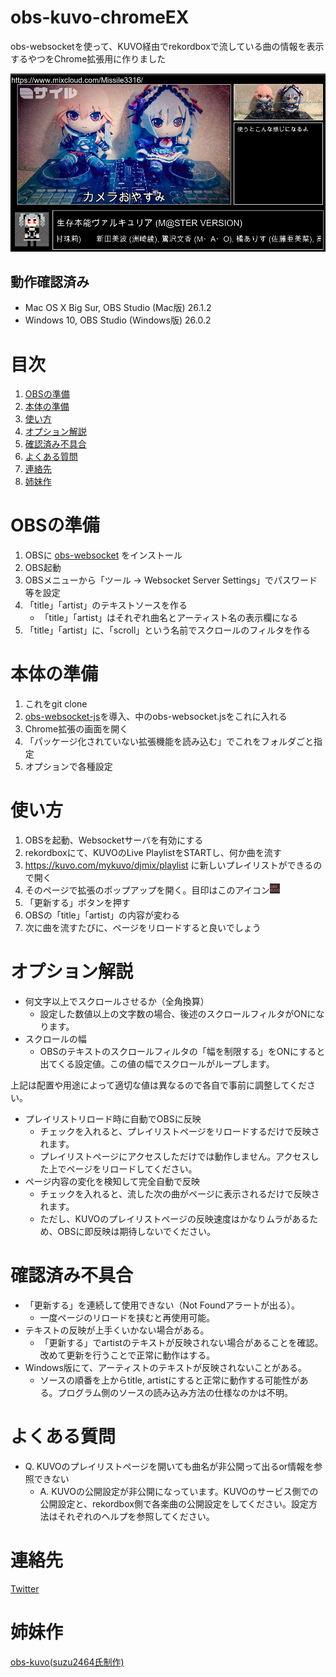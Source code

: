 # obs-kuvo-chromeEX

obs-websocketを使って、KUVO経由でrekordboxで流している曲の情報を表示するやつをChrome拡張用に作りました

<img src="./assets/example.png" width="800px" alt="使用例" />

## 動作確認済み
- Mac OS X Big Sur, OBS Studio (Mac版) 26.1.2
- Windows 10, OBS Studio (Windows版) 26.0.2

# 目次
1. [OBSの準備](#obs_setting)
1. [本体の準備](#setting)
1. [使い方](#how2use)
1. [オプション解説](#options)
1. [確認済み不具合](#problems)
1. [よくある質問](#faq)
3. [連絡先](#contact)
4. [姉妹作](#sister_works)

<a id="obs_setting"></a>
# OBSの準備
1. OBSに [obs-websocket](https://github.com/Palakis/obs-websocket/) をインストール
1. OBS起動
1. OBSメニューから「ツール -> Websocket Server Settings」でパスワード等を設定
1. 「title」「artist」のテキストソースを作る
    - 「title」「artist」はそれぞれ曲名とアーティスト名の表示欄になる
1. 「title」「artist」に、「scroll」という名前でスクロールのフィルタを作る

<a id="setting"></a>
# 本体の準備
1. これをgit clone
1. [obs-websocket-js](https://github.com/haganbmj/obs-websocket-js)を導入、中のobs-websocket.jsをこれに入れる
1. Chrome拡張の画面を開く
1. 「パッケージ化されていない拡張機能を読み込む」でこれをフォルダごと指定
1. オプションで各種設定

<a id="how2use"></a>
# 使い方
1. OBSを起動、Websocketサーバを有効にする
1. rekordboxにて、KUVOのLive PlaylistをSTARTし、何か曲を流す
1. https://kuvo.com/mykuvo/djmix/playlist に新しいプレイリストができるので開く
1. そのページで拡張のポップアップを開く。目印はこのアイコン<img src="./icon/icon_32.png" width=16px alt="アイコン" />
1. 「更新する」ボタンを押す
1. OBSの「title」「artist」の内容が変わる
1. 次に曲を流すたびに、ページをリロードすると良いでしょう

<a id="options"></a>
# オプション解説
- 何文字以上でスクロールさせるか（全角換算）
    - 設定した数値以上の文字数の場合、後述のスクロールフィルタがONになります。
- スクロールの幅
    - OBSのテキストのスクロールフィルタの「幅を制限する」をONにすると出てくる設定値。この値の幅でスクロールがループします。

上記は配置や用途によって適切な値は異なるので各自で事前に調整してください。

- プレイリストリロード時に自動でOBSに反映
    - チェックを入れると、プレイリストページをリロードするだけで反映されます。
    - プレイリストページにアクセスしただけでは動作しません。アクセスした上でページをリロードしてください。
- ページ内容の変化を検知して完全自動で反映
    - チェックを入れると、流した次の曲がページに表示されるだけで反映されます。
    - ただし、KUVOのプレイリストページの反映速度はかなりムラがあるため、OBSに即反映は期待しないでください。

<a id="problems"></a>
# 確認済み不具合
- 「更新する」を連続して使用できない（Not Foundアラートが出る）。
    - 一度ページのリロードを挟むと再使用可能。
- テキストの反映が上手くいかない場合がある。
    - 「更新する」でartistのテキストが反映されない場合があることを確認。改めて更新を行うことで正常に動作はする。
- Windows版にて、アーティストのテキストが反映されないことがある。
    - ソースの順番を上からtitle, artistにすると正常に動作する可能性がある。プログラム側のソースの読み込み方法の仕様なのかは不明。

<a id="faq"></a>
# よくある質問
- Q. KUVOのプレイリストページを開いても曲名が非公開って出るor情報を参照できない
    - A. KUVOの公開設定が非公開になっています。KUVOのサービス側での公開設定と、rekordbox側で各楽曲の公開設定をしてください。設定方法はそれぞれのヘルプを参照してください。

<a id="contact"></a>
# 連絡先
[Twitter](https://twitter.com/msir3316)

<a id="sister_works"></a>
# 姉妹作
[obs-kuvo(suzu2464氏制作)](https://github.com/suzu2469/obs-kuvo)
